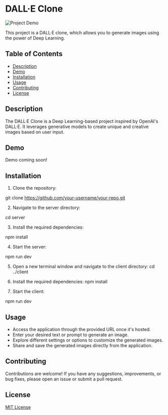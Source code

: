 # DALL·E Clone

![Project Demo](demo.gif)

This project is a DALL·E clone, which allows you to generate images using the power of Deep Learning.

## Table of Contents

- [Description](#description)
- [Demo](#demo)
- [Installation](#installation)
- [Usage](#usage)
- [Contributing](#contributing)
- [License](#license)

## Description

The DALL·E Clone is a Deep Learning-based project inspired by OpenAI's DALL·E. It leverages generative models to create unique and creative images based on user input.

## Demo

Demo coming soon!

## Installation

1. Clone the repository:

git clone https://github.com/your-username/your-repo.git


2. Navigate to the server directory:

cd server

3. Install the required dependencies:

npm install


4. Start the server:

npm run dev


5. Open a new terminal window and navigate to the client directory:
cd ../client

6. Install the required dependencies:
npm install

7. Start the client:

npm run dev

## Usage

- Access the application through the provided URL once it's hosted.
- Enter your desired text or prompt to generate an image.
- Explore different settings or options to customize the generated images.
- Share and save the generated images directly from the application.

## Contributing

Contributions are welcome! If you have any suggestions, improvements, or bug fixes, please open an issue or submit a pull request.

## License

[MIT License](LICENSE)

